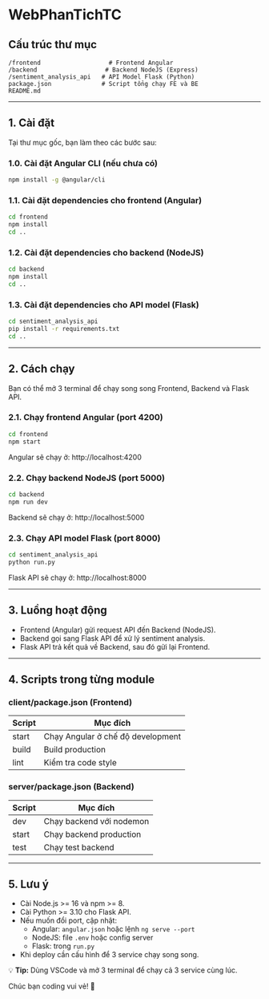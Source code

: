# WebPhanTichTC

## Cấu trúc thư mục

```
/frontend                   # Frontend Angular
/backend                   # Backend NodeJS (Express)
/sentiment_analysis_api   # API Model Flask (Python)
package.json              # Script tổng chạy FE và BE
README.md
```

---

## 1. Cài đặt

Tại thư mục gốc, bạn làm theo các bước sau:

### 1.0. Cài đặt Angular CLI (nếu chưa có)
```bash
npm install -g @angular/cli
```

### 1.1. Cài đặt dependencies cho frontend (Angular)
```bash
cd frontend
npm install
cd ..
```

### 1.2. Cài đặt dependencies cho backend (NodeJS)
```bash
cd backend
npm install
cd ..
```

### 1.3. Cài đặt dependencies cho API model (Flask)
```bash
cd sentiment_analysis_api
pip install -r requirements.txt
cd ..
```

---

## 2. Cách chạy

Bạn có thể mở 3 terminal để chạy song song Frontend, Backend và Flask API.

### 2.1. Chạy frontend Angular (port 4200)
```bash
cd frontend
npm start
```
Angular sẽ chạy ở: http://localhost:4200

### 2.2. Chạy backend NodeJS (port 5000)
```bash
cd backend
npm run dev
```
Backend sẽ chạy ở: http://localhost:5000

### 2.3. Chạy API model Flask (port 8000)
```bash
cd sentiment_analysis_api
python run.py
```
Flask API sẽ chạy ở: http://localhost:8000

---

## 3. Luồng hoạt động

- Frontend (Angular) gửi request API đến Backend (NodeJS).
- Backend gọi sang Flask API để xử lý sentiment analysis.
- Flask API trả kết quả về Backend, sau đó gửi lại Frontend.

---

## 4. Scripts trong từng module

### client/package.json (Frontend)
| Script | Mục đích                       |
|--------|-------------------------------|
| start  | Chạy Angular ở chế độ development |
| build  | Build production              |
| lint   | Kiểm tra code style           |

### server/package.json (Backend)
| Script | Mục đích                       |
|--------|-------------------------------|
| dev    | Chạy backend với nodemon      |
| start  | Chạy backend production       |
| test   | Chạy test backend             |

---

## 5. Lưu ý

- Cài Node.js >= 16 và npm >= 8.
- Cài Python >= 3.10 cho Flask API.
- Nếu muốn đổi port, cập nhật:
  - Angular: `angular.json` hoặc lệnh `ng serve --port`
  - NodeJS: file `.env` hoặc config server
  - Flask: trong `run.py`
- Khi deploy cần cấu hình để 3 service chạy song song.

💡 **Tip:** Dùng VSCode và mở 3 terminal để chạy cả 3 service cùng lúc.

Chúc bạn coding vui vẻ! 🚀
